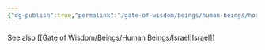 ```yaml
---
{"dg-publish":true,"permalink":"/gate-of-wisdom/beings/human-beings/house-of-jacob/","tags":["#GateWisdom","#Being","#HumanBeing","#H","#J"]}
---
```



See also [[Gate of Wisdom/Beings/Human Beings/Israel\|Israel]]




